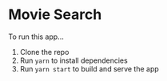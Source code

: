 # Movie Search
To run this app...

1. Clone the repo
1. Run `yarn` to install dependencies
1. Run `yarn start` to build and serve the app
